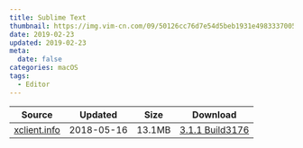 ```yaml
---
title: Sublime Text
thumbnail: https://img.vim-cn.com/09/50126cc76d7e54d5beb1931e49833370054003.png
date: 2019-02-23
updated: 2019-02-23
meta:
  date: false
categories: macOS
tags:
  - Editor
---
```


| Source | Updated | Size | Download |
| ------ | ------- | -------- | -------- |
| <div class="unknown">[xclient.info]()</div> | 2018-05-16 | 13.1MB | [3.1.1 Build3176](https://img.vim-cn.com/61/8f2a3a655c369e1101c55aad14e49914f61e8f.zip) |
